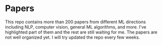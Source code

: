 # Papers
This repo contains more than 200 papers from different ML directions including NLP, computer vision, general ML algorithms, and more. I've highlighted part of them and the rest are still waiting for me. The papers are not well organized yet. I will try updated the repo every few weeks.  
